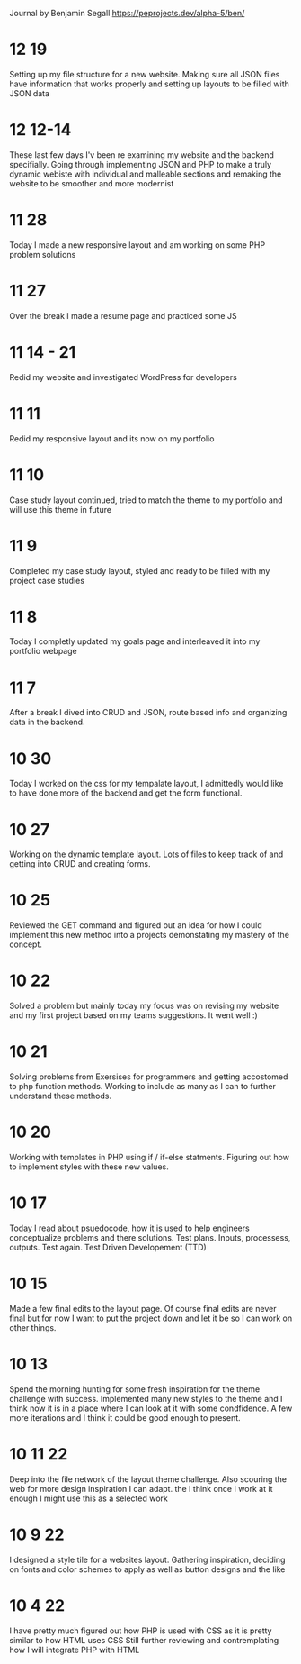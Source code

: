 Journal
by Benjamin Segall
https://peprojects.dev/alpha-5/ben/

# 12 19
Setting up my file structure for a new website. Making sure all JSON files have information that works properly and setting up layouts to be filled with JSON data

# 12 12-14
These last few days I'v been re examining my website and the backend specifially. Going through implementing JSON and PHP to make a truly dynamic webiste with individual and malleable sections and remaking the website to be smoother and more modernist

# 11 28
Today I made a new responsive layout and am working on some PHP problem solutions

# 11 27
Over the break I made a resume page and practiced some JS

# 11 14 - 21
Redid my website and investigated WordPress for developers

# 11 11
Redid my responsive layout and its now on my portfolio

# 11 10
Case study layout continued, tried to match the theme to my portfolio and will use this theme in future

# 11 9
Completed my case study layout, styled and ready to be filled with my project case studies

# 11 8
Today I completly updated my goals page and interleaved it into my portfolio webpage

# 11 7
After a break I dived into CRUD and JSON, route based info and organizing data in the backend.

# 10 30
Today I worked on the css for my tempalate layout, I admittedly would like to have done more of the backend and get the form functional.

# 10 27
Working on the dynamic template layout. Lots of files to keep track of and getting into CRUD and creating forms.

# 10 25
Reviewed the GET command and figured out an idea for how I could implement this new method into a projects demonstating my mastery of the concept.

# 10 22
Solved a problem but mainly today my focus was on revising my website and my first project based on my teams suggestions. It went well :)

# 10 21
Solving problems from Exersises for programmers and getting accostomed to php function methods. Working to include as many as I can to further understand these methods.

# 10 20
Working with templates in PHP using if / if-else statments. Figuring out how to implement styles with these new values.

# 10 17
Today I read about psuedocode, how it is used to help engineers conceptualize problems and there solutions. Test plans. Inputs, processess, outputs. Test again. Test Driven Developement (TTD)

# 10 15
Made a few final edits to the layout page. Of course final edits are never final but for now I want to put the project down and let it be so I can work on other things.

# 10 13
Spend the morning hunting for some fresh inspiration for the theme challenge with success. Implemented many new styles to the theme and I think now it is in a place where I can look at it with some condfidence. A few more iterations and I think it could be good enough to present.

# 10 11 22
Deep into the file network of the layout theme challenge. Also scouring the web for more design inspiration I can adapt. the I think once I work at it enough I might use this as a selected work

# 10 9 22
I designed a style tile for a websites layout. Gathering inspiration, deciding on fonts and color schemes to apply as well as button designs and the like

# 10 4 22
I have pretty much figured out how PHP is used with CSS as it is pretty similar to how HTML uses CSS
Still further reviewing and contremplating how I will integrate PHP with HTML
